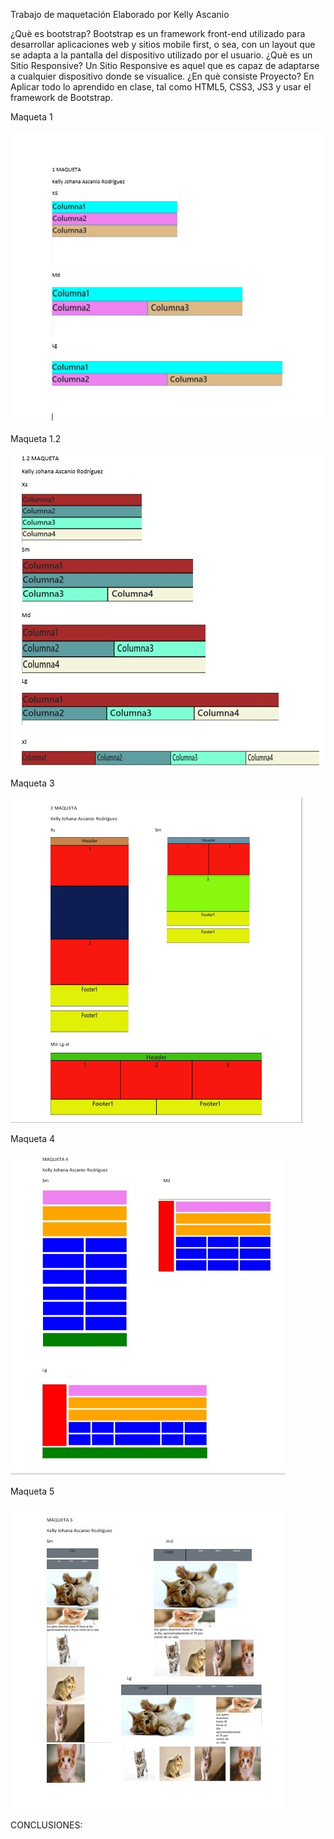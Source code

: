 
Trabajo de maquetación
Elaborado por Kelly Ascanio

¿Què es bootstrap? Bootstrap es un framework front-end utilizado para desarrollar aplicaciones web y sitios mobile first, o sea, con un layout que se adapta a la pantalla del dispositivo utilizado por el usuario.
¿Què es un Sitio Responsive? Un Sitio Responsive es aquel que es capaz de adaptarse a cualquier dispositivo donde se visualice.
¿En què consiste Proyecto? En Aplicar todo lo aprendido en clase, tal como HTML5, CSS3, JS3 y usar el framework de Bootstrap.

Maqueta 1

![](https://github.com/KellyAscanio/Web_Site_Responsive/blob/KJascanio/MAQUETA1.jpg)

Maqueta 1.2

![](https://github.com/KellyAscanio/Web_Site_Responsive/blob/KJascanio/maqueta1%2C2.jpg)

Maqueta 3

![](https://github.com/KellyAscanio/Web_Site_Responsive/blob/KJascanio/MAQUETA2.jpg)

Maqueta 4

![](https://github.com/KellyAscanio/Web_Site_Responsive/blob/KJascanio/MAQUETA4.jpg)

Maqueta 5

![](https://github.com/KellyAscanio/Web_Site_Responsive/blob/KJascanio/MAQUETA5.jpg)

CONCLUSIONES: 
